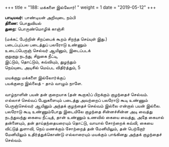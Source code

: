 ﻿+++
title = "188: மக்களை இல்லோர்!  "
weight = 1
date = "2019-05-12"
+++

**பாடியவர்:** பாண்டியன் அறிவுடை நம்பி  
**திணை:** பொதுவியல்  
**துறை:** பொருண்மொழிக் காஞ்சி  
  
(மக்கட் பேற்றின் சிறப்பைக் கூறம் சிறந்த செய்யுள் இது.)  
படைப்புப்பல படைத்துப் பலரோடு உண்ணும்  
உடைப்பெருஞ் செல்வர் ஆயினும், இடைப்படக்  
குறுகுறு நடந்து, சிறுகை நீட்டி,  
இட்டும், தொட்டும், கவ்வியும், துழந்தும்  
நெய்யுடை அடிசில் மெய்பட விதிர்த்தும், 5  
  
மயக்குறு மக்களை இல்லோர்க்குப்  
பயக்குறை இல்லைத் - தாம் வாழும் நாளே.  
   
வாழ்நாளின் பயன் தன் குறையாக (தன் கூறாக)ப் பிறக்கும் குழந்தைச் செல்வம்.  
எல்லாச் செல்வப் பேறுகளையும் படைத்து அவற்றைப் பலரோடு கூடி உண்ணும் பெருஞ்செல்வர் ஆயினும் அந்தக் குழந்தைச் செல்வம் இல்லை என்றால் பயன் இல்லை.  
பலரோடு கூடி உண்ணும்போது இடையிலே குழந்தை சின்னச்சின்ன அடி வைத்து நடந்துவந்து கையை நீட்டித், தான் உண்ணும் உணவில் கையை வைத்து, அதே கையால் தன்னையும், தன் தாய்தந்தையரையும் தொட்டு, வாயால் சோற்றைக் கவ்வி, கையை விட்டுத் துளாவி, நெய் மணக்கும் சோற்றைத் தன் மேனியிலும், தன் பெற்றோர் மேனியிலும் உதிர்த்துக்கொண்டு எல்லாரையும் மயக்கும் பாங்கினது அந்தக் குழந்தைச் செல்வம்.  
